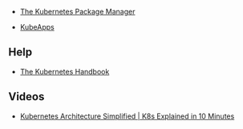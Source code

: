 - [The Kubernetes Package Manager](https://github.com/kubernetes/helm)

- [KubeApps](https://kubeapps.com/)


## Help
- [The Kubernetes Handbook](https://www.freecodecamp.org/news/the-kubernetes-handbook/)


## Videos
- [Kubernetes Architecture Simplified | K8s Explained in 10 Minutes](https://www.youtube.com/watch?v=8C_SCDbUJTg&t=32s)
